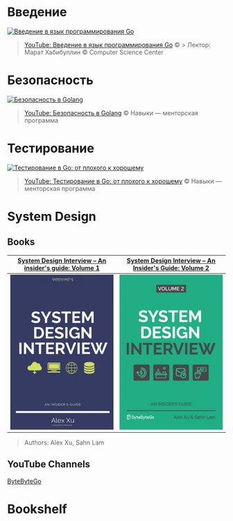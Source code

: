 # Введение
[![Введение в язык программирования Go](https://img.youtube.com/vi_webp/1V5GAYoaKRE/maxresdefault.webp "Введение в язык программирования Go")](https://www.youtube.com/watch?v=UfeZ-bPFs10&t)
> [YouTube: Введение в язык программирования Go](https://www.youtube.com/watch?v=1V5GAYoaKRE) © > Лектор: Марат Хабибуллин © Computer Science Center

# Безопасность
[![Безопасность в Golang](https://img.youtube.com/vi_webp/UfeZ-bPFs10/maxresdefault.webp "Безопасность в Golang")](https://www.youtube.com/watch?v=UfeZ-bPFs10&t)
> [YouTube: Безопасность в Golang](https://www.youtube.com/watch?v=UfeZ-bPFs10) © Навыки — менторская программа

# Тестирование
[![Тестирование в Go: от плохого к хорошему](https://img.youtube.com/vi_webp/iJK99AQqKZY/maxresdefault.webp "Тестирование в Go")](https://www.youtube.com/watch?v=iJK99AQqKZY)
> [YouTube: Тестирование в Go: от плохого к хорошему](https://www.youtube.com/watch?v=iJK99AQqKZY) © Навыки — менторская программа

# System Design

## Books
| [System Design Interview – An insider's guide: Volume 1](https://www.amazon.com/System-Design-Interview-insiders-Second/dp/B08CMF2CQF) | [System Design Interview – An Insider's Guide: Volume 2](https://www.amazon.com/System-Design-Interview-Insiders-Guide/dp/1736049119) |
| :------------------------------------------------------------------------------------------------------------------------------------: | :-----------------------------------------------------------------------------------------------------------------------------------: |
| [![System Design Interview – An insider's guide: Volume 1](https://raw.githubusercontent.com/maximgrynykha/iam-in-go/main/book-covers/System-Design-Interview_1.jpg "System Design Interview")](https://www.amazon.com/System-Design-Interview-insiders-Second/dp/B08CMF2CQF) | [![System Design Interview – An insider's guide: Volume 2](https://raw.githubusercontent.com/maximgrynykha/iam-in-go/main/book-covers/System-Design-Interview_2.jpg "System Design Interview")](https://www.amazon.com/System-Design-Interview-Insiders-Guide/dp/1736049119)

> Authors: Alex Xu, Sahn Lam

## YouTube Channels
[ByteByteGo](https://www.youtube.com/channel/UCZgt6AzoyjslHTC9dz0UoTw)

# Bookshelf
